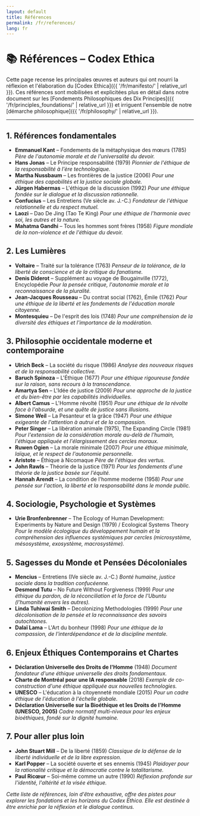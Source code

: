 ```yaml
---
layout: default
title: Références
permalink: /fr/references/
lang: fr
---
```


# 📚 Références – Codex Ethica

Cette page recense les principales œuvres et auteurs qui ont nourri la réflexion et l'élaboration du [Codex Ethica]({{ '/fr/manifesto/' | relative_url }}). Ces références sont mobilisées et explicitées plus en détail dans notre document sur les [Fondements Philosophiques des Dix Principes]({{ '/fr/principles_foundations/' | relative_url }}) et irriguent l'ensemble de notre [démarche philosophique]({{ '/fr/philosophy/' | relative_url }}).

---

## 1. Références fondamentales

- **Emmanuel Kant** – Fondements de la métaphysique des mœurs (1785)
  _Père de l'autonomie morale et de l'universalité du devoir._
- **Hans Jonas** – Le Principe responsabilité (1979)
  _Pionnier de l'éthique de la responsabilité à l'ère technologique._
- **Martha Nussbaum** – Les frontières de la justice (2006)
  _Pour une éthique des capabilités et la justice sociale globale._
- **Jürgen Habermas** – L'éthique de la discussion (1992)
  _Pour une éthique fondée sur le dialogue et la discussion rationnelle._
- **Confucius** – Les Entretiens (Ve siècle av. J.-C.)
  _Fondateur de l'éthique relationnelle et du respect mutuel._
- **Laozi** – Dao De Jing (Tao Te King)
  _Pour une éthique de l'harmonie avec soi, les autres et la nature._
- **Mahatma Gandhi** – Tous les hommes sont frères (1958)
  _Figure mondiale de la non-violence et de l'éthique du devoir._

## 2. Les Lumières

- **Voltaire** – Traité sur la tolérance (1763)
  _Penseur de la tolérance, de la liberté de conscience et de la critique du fanatisme._
- **Denis Diderot** – Supplément au voyage de Bougainville (1772), Encyclopédie
  _Pour la pensée critique, l'autonomie morale et la reconnaissance de la pluralité._
- **Jean-Jacques Rousseau** – Du contrat social (1762), Émile (1762)
  _Pour une éthique de la liberté et les fondements de l'éducation morale citoyenne._
- **Montesquieu** – De l'esprit des lois (1748)
  _Pour une compréhension de la diversité des éthiques et l'importance de la modération._

## 3. Philosophie occidentale moderne et contemporaine

- **Ulrich Beck** – La société du risque (1986)
  _Analyse des nouveaux risques et de la responsabilité collective._
- **Baruch Spinoza** – L'Éthique (1677)
  _Pour une éthique rigoureuse fondée sur la raison, sans recours à la transcendance._
- **Amartya Sen** – L'Idée de justice (2009)
  _Pour une approche de la justice et du bien-être par les capabilités individuelles._
- **Albert Camus** – L'Homme révolté (1951)
  _Pour une éthique de la révolte face à l'absurde, et une quête de justice sans illusions._
- **Simone Weil** – La Pesanteur et la grâce (1947)
  _Pour une éthique exigeante de l'attention à autrui et de la compassion._
- **Peter Singer** – La libération animale (1975), The Expanding Circle (1981)
  _Pour l'extension de la considération morale au-delà de l'humain, l'éthique appliquée et l'élargissement des cercles moraux._
- **Ruwen Ogien** – La morale minimale (2007)
  _Pour une éthique minimale, laïque, et le respect de l'autonomie personnelle._
- **Aristote** – Éthique à Nicomaque
  _Père de l'éthique des vertus._
- **John Rawls** – Théorie de la justice (1971)
  _Pour les fondements d'une théorie de la justice basée sur l'équité._
- **Hannah Arendt** – La condition de l'homme moderne (1958)
  _Pour une pensée sur l'action, la liberté et la responsabilité dans le monde public._

## 4. Sociologie, Psychologie et Systèmes

- **Urie Bronfenbrenner** – The Ecology of Human Development: Experiments by Nature and Design (1979) / Ecological Systems Theory
  _Pour le modèle écologique du développement humain et la compréhension des influences systémiques par cercles (microsystème, mésosystème, exosystème, macrosystème)._

## 5. Sagesses du Monde et Pensées Décoloniales

- **Mencius** – Entretiens (IVe siècle av. J.-C.)
  _Bonté humaine, justice sociale dans la tradition confucéenne._
- **Desmond Tutu** – No Future Without Forgiveness (1999)
  _Pour une éthique du pardon, de la réconciliation et la force de l'Ubuntu (l'humanité envers les autres)._
- **Linda Tuhiwai Smith** – Decolonizing Methodologies (1999)
  _Pour une décolonisation de la pensée et la reconnaissance des savoirs autochtones._
- **Dalaï Lama** – L'Art du bonheur (1998)
  _Pour une éthique de la compassion, de l'interdépendance et de la discipline mentale._

## 6. Enjeux Éthiques Contemporains et Chartes

- **Déclaration Universelle des Droits de l'Homme** (1948)
  _Document fondateur d'une éthique universelle des droits fondamentaux._
- **Charte de Montréal pour une IA responsable** (2018)
  _Exemple de co-construction d'une éthique appliquée aux nouvelles technologies._
- **UNESCO** – L'éducation à la citoyenneté mondiale (2015)
  _Pour un cadre éthique de l'éducation à l'échelle globale._
- **Déclaration Universelle sur la Bioéthique et les Droits de l'Homme (UNESCO, 2005)**
  _Cadre normatif multi-niveaux pour les enjeux bioéthiques, fondé sur la dignité humaine._

## 7. Pour aller plus loin

- **John Stuart Mill** – De la liberté (1859)
  _Classique de la défense de la liberté individuelle et de la libre expression._
- **Karl Popper** – La société ouverte et ses ennemis (1945)
  _Plaidoyer pour la rationalité critique et la démocratie contre le totalitarisme._
- **Paul Ricœur** – Soi-même comme un autre (1990)
  _Réflexion profonde sur l'identité, l'altérité et la visée éthique._

*Cette liste de références, loin d'être exhaustive, offre des pistes pour explorer les fondations et les horizons du Codex Ethica. Elle est destinée à être enrichie par la réflexion et le dialogue continus.* 